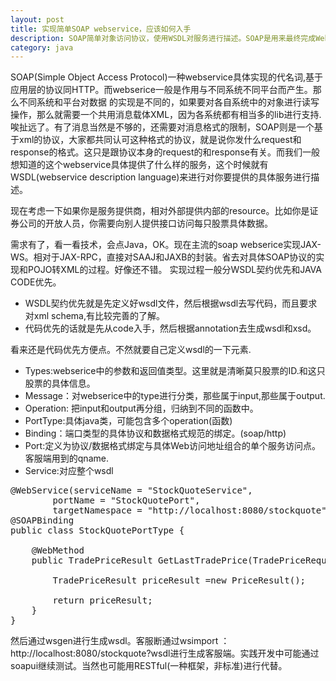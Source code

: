 ```yaml
---
layout: post
title: 实现简单SOAP webservice，应该如何入手
description: SOAP简单对象访问协议，使用WSDL对服务进行描述。SOAP是用来最终完成Web服务调用的，而WSDL则是用于描述如何使用SOAP来调用Web服务的。
category: java
---
```


SOAP(Simple Object Access Protocol)一种webservice具体实现的代名词,基于应用层的协议同HTTP。而webserice一般是作用与不同系统不同平台而产生。那么不同系统和平台对数据
的实现是不同的，如果要对各自系统中的对象进行读写操作，那么就需要一个共用消息载体XML，因为各系统都有相当多的lib进行支持.唉扯远了。有了消息当然是不够的，还需要对消息格式的限制，SOAP则是一个基于xml的协议，大家都共同认可这种格式的协议，就是说你发什么request和
response的格式。这只是跟协议本身的request的和response有关。而我们一般想知道的这个webservice具体提供了什么样的服务，这个时候就有WSDL(webservice description language)来进行对你要提供的具体服务进行描述。

现在考虑一下如果你是服务提供商，相对外部提供内部的resource。比如你是证券公司的开放人员，你需要向别人提供接口访问每只股票具体数据。

需求有了，看一看技术，会点Java，OK。现在主流的soap webserice实现JAX-WS。相对于JAX-RPC，直接对SAAJ和JAXB的封装。省去对具体SOAP协议的实现和POJO转XML的过程。好像还不错。
实现过程一般分WSDL契约优先和JAVA CODE优先。  

  - WSDL契约优先就是先定义好wsdl文件，然后根据wsdl去写代码，而且要求对xml schema,有比较完善的了解。  
  - 代码优先的话就是先从code入手，然后根据annotation去生成wsdl和xsd。

看来还是代码优先方便点。不然就要自己定义wsdl的一下元素.  

  - Types:webserice中的参数和返回值类型。这里就是清晰莫只股票的ID.和这只股票的具体信息。  
  - Message：对webserice中的type进行分类，那些属于input,那些属于output.  
  - Operation: 把input和output再分组，归纳到不同的函数中。  
  - PortType:具体java类，可能包含多个operation(函数)  
  - Binding：端口类型的具体协议和数据格式规范的绑定。(soap/http)  
  - Port:定义为协议/数据格式绑定与具体Web访问地址组合的单个服务访问点。客服端用到的qname. 
  - Service:对应整个wsdl

<pre>
@WebService(serviceName = "StockQuoteService",
		portName = "StockQuotePort",	
		targetNamespace = "http://localhost:8080/stockquote")
@SOAPBinding
public class StockQuotePortType {

	@WebMethod
	public TradePriceResult GetLastTradePrice(TradePriceRequest tradeRequest) {

		TradePriceResult priceResult =new PriceResult(); 

		return priceResult;
	}
}</pre>

然后通过wsgen进行生成wsdl。客服断通过wsimport ：http://localhost:8080/stockquote?wsdl进行生成客服端。实践开发中可能通过soapui继续测试。当然也可能用RESTful(一种框架，非标准)进行代替。
